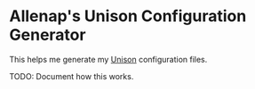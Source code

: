 # Allenap's Unison Configuration Generator

This helps me generate my [Unison](https://www.cis.upenn.edu/~bcpierce/unison/)
configuration files.

TODO: Document how this works.
